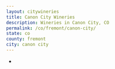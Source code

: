 ```yaml
---
layout: citywineries
title: Canon City Wineries
description: Wineries in Canon City, CO
permalink: /co/fremont/canon-city/
state: co
county: fremont
city: canon city
---
```

-
